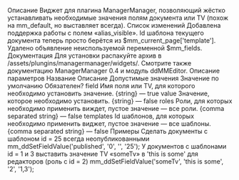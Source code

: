 Описание
Виджет для плагина ManagerManager, позволяющий жёстко устанавливать необходимые значения полям документа или TV (похож на mm_default, но выставляет всегда).
Список изменений
Добавлена поддержка работы с полем «alias_visible».
Id шаблона текущего документа теперь просто берётся из $mm_current_page['template'].
Удалено объявление неиспользуемой переменной $mm_fields.
Документация
Для установки распакуйте архив в /assets/plungins/managermanager/widgets/. Смотрите также документацию ManagerManager 0.4 и модуль ddMMEditor.
Описание параметров
Название	Описание	Допустимые значения	Значение по умолчанию	Обязателен?
field	Имя поля или TV, для которого необходимо установить значение.	{string}	—	true
value	Значение, которое необходимо установить.	{string}	—	false
roles	Роли, для которых необходимо применить виждет, пустое значение — все роли.	{comma separated string}	—	false
templates	Id шаблонов, для которых необходимо применить виджет, пустое значение — все шаблоны.	{comma separated string}	—	false
Примеры
Сделать документы с шаблоном id = 25 всегда неопубликованными
mm_ddSetFieldValue('published', '0', '', '25');
У документов с шаблонами id = 1 и 3 выставить значение TV «someTv» в 'this is some' для редакторов (роль с id = 2)
mm_ddSetFieldValue('someTv', 'this is some', '2', '1,3');